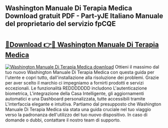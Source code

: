 ## Washington Manuale Di Terapia Medica Download gratuit PDF - Part-yJE Italiano Manuale del proprietario del servizio fpCQE

# <h2><a href="http://dfb9p83.blite.top/?on=Washington+Manuale+Di+Terapia+Medica">🔗Download 👉🔴 Washington Manuale Di Terapia Medica</a></h2>

[![Washington Manuale Di Terapia Medica download](https://i.imgur.com/lujVjoI.png)](http://dfb9p83.blite.top/?on=Washington+Manuale+Di+Terapia+Medica)
Ottieni il massimo dal tuo nuovo Washington Manuale Di Terapia Medica con questa guida per l'utente e copri tutto, dall'installazione alla risoluzione dei problemi. Grazie per aver scelto il marchio ci impegniamo a fornirti prodotti e servizi eccezionali. Le funzionalità REDDDDDDD includono L'autenticazione biometrica, L'integrazione della Casa Intelligente, gli aggiornamenti automatici e una Dashboard personalizzata, tutte accessibili tramite L'interfaccia elegante e intuitiva. Partiamo dal presupposto che Washington Manuale Di Terapia Medica sia stata una guida cruciale nel tuo viaggio verso la padronanza dell'utilizzo del tuo nuovo dispositivo. In caso di domande o dubbi, contattare il nostro team di supporto.
